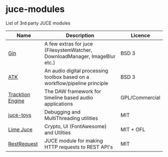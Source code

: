 # juce-modules

List of 3rd party JUCE modules

| Name          | Description   | Licence       |
| ------------- | ------------- | ------------- |
| [Gin](https://github.com/FigBug/Gin) | A few extras for juce (FilesystemWatcher, DownloadManager, ImageBlur etc.) | BSD 3 |
| [ATK](https://github.com/mbrucher/AudioTK) | An audio digital processing toolbox based on a workflow/pipeline principle | BSD 3 |
| [Tracktion Engine](https://github.com/Tracktion/tracktion_engine) | The DAW framework for timeline based audio applications | GPL/Commercial |
| [juce-toys](https://github.com/jcredland/juce-toys) | Debugging and MultiThreading utilities | MIT |
| [Lime Juce](https://github.com/jcredland/jcf_lime_juce) | Crypto, UI (FontAwesome) and Utilties | MIT + OFL |
| [RestRequest](https://github.com/adamski/RestRequest) | JUCE module for making HTTP requests to REST API's | MIT |
